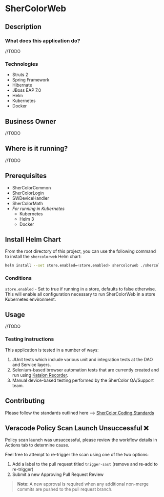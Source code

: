 # SherColorWeb
## Description
### What does this application do?
//TODO
### Technologies
- Struts 2
- Spring Framework
- Hibernate
- JBoss EAP 7.0
- Helm
- Kubernetes
- Docker
## Business Owner
//TODO
## Where is it running?
//TODO
## Prerequisites
- SherColorCommon
- SherColorLogin
- SWDeviceHandler
- SherColorMath
- *For running in Kubernetes*
    - Kubernetes
    - Helm 3
    - Docker
## Install Helm Chart
From the root directory of this project, you can use the following command to install the `shercolorweb` Helm chart:
```sh
helm install --set store.enabled=<store.enabled> shercolorweb ./shercolorweb-chart
```
### Conditions
`store.enabled` - Set to true if running in a store, defaults to false otherwise. This will enable all configuration necessary to run SherColorWeb in a store Kubernetes environment.
## Usage
//TODO
### Testing Instructions
This application is tested in a number of ways:
1. JUnit tests which include various unit and integration tests at the DAO and Service layers.
2. Selenium-based browser automation tests that are currently created and run using [Katalon Recorder](https://www.katalon.com/katalon-recorder-ide/).
3. Manual device-based testing performed by the SherColor QA/Support team.
## Contributing
Please follow the standards outlined here --> [SherColor Coding Standards](https://swcompany.sharepoint.com/:u:/s/SherColor/EaJ93isLmexBtO0HDeVBuXcBwQ38ia_C7svG2nv3x19Wlg?e=uZZi3A)


## Veracode Policy Scan Launch Unsuccessful :x:
            
Policy scan launch was unsuccessful, please review the workflow details in Actions tab to determine cause.

Feel free to attempt to re-trigger the scan using one of the two options:
1.  Add a label to the pull request titled `trigger-sast` (remove and re-add to re-trigger)
2.  Submit a new Approving Pull Request Review
>**Note**: A new approval is required when any additional non-merge commits are pushed to the pull request branch.
